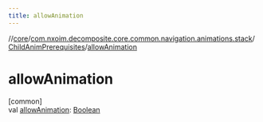 ```yaml
---
title: allowAnimation
---
```

//[core](../../../index.html)/[com.nxoim.decomposite.core.common.navigation.animations.stack](../index.html)/[ChildAnimPrerequisites](index.html)/[allowAnimation](allow-animation.html)



# allowAnimation



[common]\
val [allowAnimation](allow-animation.html): [Boolean](https://kotlinlang.org/api/latest/jvm/stdlib/kotlin/-boolean/index.html)




